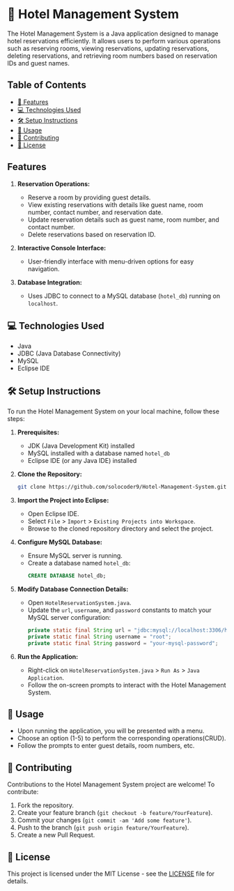 # 🏨 Hotel Management System

The Hotel Management System is a Java application designed to manage hotel reservations efficiently. It allows users to perform various operations such as reserving rooms, viewing reservations, updating reservations, deleting reservations, and retrieving room numbers based on reservation IDs and guest names.

## Table of Contents

- [🌟 Features](#features)
- [💻 Technologies Used](#technologies-used)
- [🛠️ Setup Instructions](#setup-instructions)
- [🚀 Usage](#usage)
- [🤝 Contributing](#contributing)
- [📝 License](#license)

## Features

1. **Reservation Operations:**
   - Reserve a room by providing guest details.
   - View existing reservations with details like guest name, room number, contact number, and reservation date.
   - Update reservation details such as guest name, room number, and contact number.
   - Delete reservations based on reservation ID.

2. **Interactive Console Interface:**
   - User-friendly interface with menu-driven options for easy navigation.

3. **Database Integration:**
   - Uses JDBC to connect to a MySQL database (`hotel_db`) running on `localhost`.

## 💻 Technologies Used

- Java
- JDBC (Java Database Connectivity)
- MySQL
- Eclipse IDE

## 🛠️ Setup Instructions

To run the Hotel Management System on your local machine, follow these steps:

1. **Prerequisites:**
   - JDK (Java Development Kit) installed
   - MySQL installed with a database named `hotel_db`
   - Eclipse IDE (or any Java IDE) installed

2. **Clone the Repository:**
   ```bash
   git clone https://github.com/solocoder9/Hotel-Management-System.git

3. **Import the Project into Eclipse:**
   - Open Eclipse IDE.
   - Select `File` > `Import` > `Existing Projects into Workspace`.
   - Browse to the cloned repository directory and select the project.

4. **Configure MySQL Database:**
   - Ensure MySQL server is running.
   - Create a database named `hotel_db`:
     ```sql
     CREATE DATABASE hotel_db;
     ```

5. **Modify Database Connection Details:**
   - Open `HotelReservationSystem.java`.
   - Update the `url`, `username`, and `password` constants to match your MySQL server configuration:
     ```java
     private static final String url = "jdbc:mysql://localhost:3306/hotel_db";
     private static final String username = "root";
     private static final String password = "your-mysql-password";
     ```

6. **Run the Application:**
   - Right-click on `HotelReservationSystem.java` > `Run As` > `Java Application`.
   - Follow the on-screen prompts to interact with the Hotel Management System.

## 🚀 Usage

- Upon running the application, you will be presented with a menu.
- Choose an option (1-5) to perform the corresponding operations(CRUD).
- Follow the prompts to enter guest details, room numbers, etc.

## 🤝 Contributing

Contributions to the Hotel Management System project are welcome! To contribute:

1. Fork the repository.
2. Create your feature branch (`git checkout -b feature/YourFeature`).
3. Commit your changes (`git commit -am 'Add some feature'`).
4. Push to the branch (`git push origin feature/YourFeature`).
5. Create a new Pull Request.

## 📝 License

This project is licensed under the MIT License - see the [LICENSE](LICENSE) file for details.


